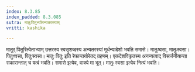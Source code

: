 ```yaml
---
index: 8.3.85
index_padded: 8.3.085
sutra: मातुःपितुर्भ्यामन्यतरस्याम्
vritti: kashika

---
```

मातुर् पितुरित्येताभ्याम् उत्तरस्य स्वसृशब्दस्य अन्यतरस्यां मूर्धन्यादेशो भवति समासे। मातुःष्वसा, मातुःस्वसा। पितुःष्वसा, पितुःस्वसा। मातुः पितुः इति रेफान्तयोरेतद् ग्रहणम्। एकदेशविकृतस्य अनन्यत्वाद् विसर्जनीयान्ता सकारान्तात् च षत्वं भवति। समासे इत्येव, वाक्ये मा भूत्। मातुः स्वसा इत्येव नित्यं भवति।